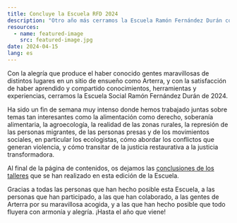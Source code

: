 ```yaml
---
title: Concluye la Escuela RFD 2024
description: "Otro año más cerramos la Escuela Ramón Fernández Durán con la satisfacción de haber compartido conocimientos, herramientas y experiencias. ¡Hasta el año que viene!"
resources:
  - name: featured-image
    src: featured-image.jpg
date: 2024-04-15
lang: es
---
```


Con la alegría que produce el haber conocido gentes maravillosas de distintos lugares en un sitio de ensueño como Arterra, y con la satisfacción de haber aprendido y compartido conocimientos, herramientas y experiencias, cerramos la Escuela Social Ramón Fernández Durán de 2024. 

Ha sido un fin de semana muy intenso donde hemos trabajado juntas sobre temas tan interesantes como la alimentación como derecho, soberanía alimentaria, la agroecología, la realidad de las zonas rurales, la represión de las personas migrantes, de las personas presas y de los movimientos sociales, en particular los ecologistas, cómo abordar los conflictos que generan violencia, y cómo transitar de la justicia restaurativa a la justicia transformadora.

Al final de la página de contenidos, os dejamos las [conclusiones de los talleres](/contenidos) que se han realizado en esta edición de la Escuela.

Gracias a todas las personas que han hecho posible esta Escuela, a las personas que han participado, a las que han colaborado, a las gentes de Arterra por su maravillosa acogida, y a las que han hecho posible que todo fluyera con armonía y alegría. ¡Hasta el año que viene!
